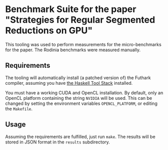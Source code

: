 Benchmark Suite for the paper "Strategies for Regular Segmented Reductions on GPU"
==

This tooling was used to perform measurements for the micro-benchmarks
for the paper.  The Rodinia benchmarks were measured manually.

Requirements
--

The tooling will automatically install (a patched version of) the
Futhark compiler, assuming you have [the Haskell Tool
Stack](https://docs.haskellstack.org/) installed.

You must have a working CUDA and OpenCL installation.  By default,
only an OpenCL platform containing the string `NVIDIA` will be used.
This can be changed by setting the environment variables
`OPENCL_PLATFORM`, or editing the `Makefile`.

Usage
--

Assuming the requirements are fulfilled, just run `make`.  The results
will be stored in JSON format in the `results` subdirectory.
